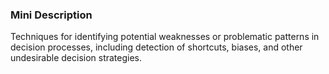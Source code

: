 ### Mini Description

Techniques for identifying potential weaknesses or problematic patterns in decision processes, including detection of shortcuts, biases, and other undesirable decision strategies.
